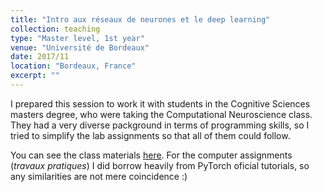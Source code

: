 ```yaml
---
title: "Intro aux réseaux de neurones et le deep learning"
collection: teaching
type: "Master level, 1st year"
venue: "Université de Bordeaux"
date: 2017/11
location: "Bordeaux, France"
excerpt: ""
---
```

I prepared this session to work it with students in the Cognitive Sciences masters degree, who were taking the Computational Neuroscience class.
They had a very diverse packground in terms of programming skills, so I tried to simplify the lab assignments so that all of them could follow.

You can see the class materials [here](https://github.com/thalitadru/CoursMasterSciencesCognitives). For the computer assignments (_travaux pratiques_) I did borrow heavily from PyTorch oficial tutorials, so any similarities are not mere coincidence :)